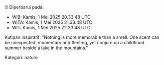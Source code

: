 ⏰ Diperbarui pada:
- WIB: Kamis, 1 Mei 2025 20.33.48 UTC
- WITA: Kamis, 1 Mei 2025 21.33.48 UTC
- WIT: Kamis, 1 Mei 2025 22.33.48 UTC

Kutipan Inspiratif:
"Nothing is more memorable than a smell. One scent can be unexpected, momentary and fleeting, yet conjure up a childhood summer beside a lake in the mountains."


Kategori: nature

